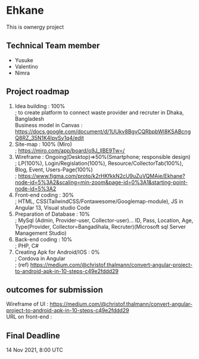 # Ehkane
This is ownergy project

## Technical Team member
- Yusuke
- Valentino
- Nimra

## Project roadmap
1. Idea building : 100% <br>
; to create platform to connect waste provider and recruter in Dhaka, Bangladesh <br>
Business model in Canvas : https://docs.google.com/document/d/1UUkv8BgvCQRbpbWl8KSABcngQ8RZ_35N1K4IpvSy1q4/edit <br>
2. Site-map : 100% (Miro) <br>
; https://miro.com/app/board/o9J_llBE9Tw=/ <br>
3. Wireframe : Ongoing(Desktop)=>50%(Smartphone; responsible design) <br>
; LP(100%), Login/Regislation(100%), Resource/CollectorTab(100%), Blog, Event, Users-Page(100%) <br>
; https://www.figma.com/proto/k2rHKfkkN2cU9uZuVQMAie/Ekhane?node-id=5%3A2&scaling=min-zoom&page-id=0%3A1&starting-point-node-id=5%3A2 <br>
4. Front-end coding : 30% <br>
; HTML, CSS(TailwindCSS/Fontawesome/Googlemap-module), JS in Angular 13, Visual studio Code  <br>
5. Preparation of Database : 10% <br>
; MySql (Admin, Provider-user, Collector-user)... ID, Pass, Location, Age, Type(Provider, Collector=Bangadihala, Recruter)(Microsoft sql Server Management Studio) <br>
6. Back-end coding : 10% <br>
; PHP, C# <br>
7. Creating Apk for Android/IOS : 0% <br>
; Cordova in Angular <br>
; (ref) https://medium.com/@christof.thalmann/convert-angular-project-to-android-apk-in-10-steps-c49e2fddd29

## outcomes for submission
Wireframe of UI : https://medium.com/@christof.thalmann/convert-angular-project-to-android-apk-in-10-steps-c49e2fddd29 <br>
URL on front-end : 

## Final Deadline
14 Nov 2021, 8:00 UTC
